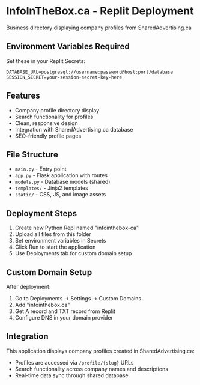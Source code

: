 # InfoInTheBox.ca - Replit Deployment

Business directory displaying company profiles from SharedAdvertising.ca

## Environment Variables Required

Set these in your Replit Secrets:

```
DATABASE_URL=postgresql://username:password@host:port/database
SESSION_SECRET=your-session-secret-key-here
```

## Features

- Company profile directory display
- Search functionality for profiles
- Clean, responsive design
- Integration with SharedAdvertising.ca database
- SEO-friendly profile pages

## File Structure

- `main.py` - Entry point
- `app.py` - Flask application with routes
- `models.py` - Database models (shared)
- `templates/` - Jinja2 templates
- `static/` - CSS, JS, and image assets

## Deployment Steps

1. Create new Python Repl named "infointhebox-ca"
2. Upload all files from this folder
3. Set environment variables in Secrets
4. Click Run to start the application
5. Use Deployments tab for custom domain setup

## Custom Domain Setup

After deployment:
1. Go to Deployments → Settings → Custom Domains
2. Add "infointhebox.ca"
3. Get A record and TXT record from Replit
4. Configure DNS in your domain provider

## Integration

This application displays company profiles created in SharedAdvertising.ca:
- Profiles are accessed via `/profile/{slug}` URLs
- Search functionality across company names and descriptions
- Real-time data sync through shared database
